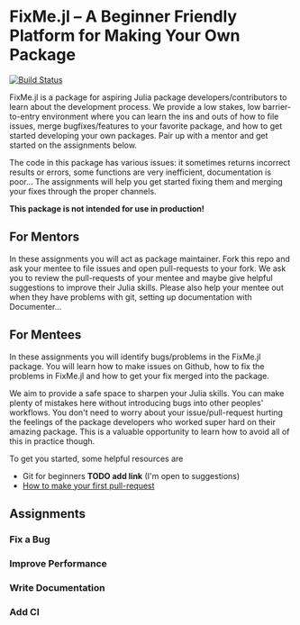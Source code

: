 # FixMe.jl – A Beginner Friendly Platform for Making Your Own Package
[![Build Status](https://github.com/CasBex/FixMe.jl/actions/workflows/CI.yml/badge.svg?branch=main)](https://github.com/CasBex/FixMe.jl/actions/workflows/CI.yml?query=branch%3Amain)

FixMe.jl is a package for aspiring Julia package developers/contributors to learn about the development process.
We provide a low stakes, low barrier-to-entry environment where you can learn the ins and outs of how to file issues, merge bugfixes/features to your favorite package, and how to get started developing your own packages.
Pair up with a mentor and get started on the assignments below.

The code in this package has various issues: it sometimes returns incorrect results or errors, some functions are very inefficient, documentation is poor... The assignments will help you get started fixing them and merging your fixes through the proper channels.

**This package is not intended for use in production!**

## For Mentors

In these assignments you will act as package maintainer.
Fork this repo and ask your mentee to file issues and open pull-requests to your fork.
We ask you to review the pull-requests of your mentee and maybe give helpful suggestions to improve their Julia skills. 
Please also help your mentee out when they have problems with git, setting up documentation with Documenter...

## For Mentees
In these assignments you will identify bugs/problems in the FixMe.jl package.
You will learn how to make issues on Github, how to fix the problems in FixMe.jl and how to get your fix merged into the package.

We aim to provide a safe space to sharpen your Julia skills. 
You can make plenty of mistakes here without introducing bugs into other peoples' workflows.
You don't need to worry about your issue/pull-request hurting the feelings of the package developers who worked super hard on their amazing package.
This is a valuable opportunity to learn how to avoid all of this in practice though.

To get you started, some helpful resources are
- Git for beginners **TODO add link** (I'm open to suggestions)
- [How to make your first pull-request](https://www.freecodecamp.org/news/how-to-make-your-first-pull-request-on-github-3/)

## Assignments

### Fix a Bug

### Improve Performance

### Write Documentation

### Add CI
